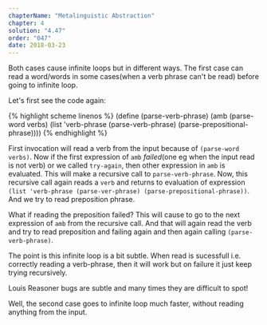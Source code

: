 ```yaml
---
chapterName: "Metalinguistic Abstraction"
chapter: 4
solution: "4.47"
order: "047"
date: 2018-03-23 
---
```


Both cases cause infinite loops but in different ways. The first case can read a word/words in some cases(when a verb phrase can't be read) before going to infinite loop. 

Let's first see the code again:

{% highlight scheme linenos %}
(define (parse-verb-phrase)
  (amb (parse-word verbs)
       (list 'verb-phrase
             (parse-verb-phrase)
             (parse-prepositional-phrase))))
{% endhighlight %}

First invocation will read a verb from the input because of `(parse-word verbs)`. Now if the first expression of `amb` *failed*(one eg when the input read is not verb) or we called `try-again`, then other expression in `amb` is evaluated. This will make a recursive call to `parse-verb-phrase`. Now, this recursive call again reads a `verb` and returns to evaluation of expression `(list 'verb-phrase (parse-ver-phrase) (parse-prepositional-phrase))`. And we try to read preposition phrase.

What if reading the preposition failed? This will cause to go to the next expression of `amb` from the recursive call. And that will again read the verb and try to read preposition and failing again and then again calling `(parse-verb-phrase)`.

The point is this infinite loop is a bit subtle. When read is sucessfull i.e. correctly reading a verb-phrase, then it will work but on failure it just keep trying recursively.

Louis Reasoner bugs are subtle and many times they are difficult to spot!

Well, the second case goes to infinite loop much faster, without reading anything from the input.

